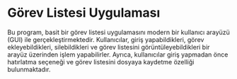 <h1>Görev Listesi Uygulaması</h1>

Bu program, basit bir görev listesi uygulamasını modern bir kullanıcı arayüzü (GUI) ile gerçekleştirmektedir.
Kullanıcılar, giriş yapabildikleri, görev ekleyebildikleri, silebildikleri ve görev listesini görüntüleyebildikleri bir arayüz üzerinden işlem yapabilirler.
Ayrıca, kullanıcılar giriş yapmadan önce hatırlatma seçeneği ve görev listesini dosyaya kaydetme özelliği bulunmaktadır.
